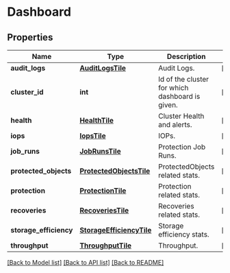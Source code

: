 # Dashboard

## Properties
Name | Type | Description | Notes
------------ | ------------- | ------------- | -------------
**audit_logs** | [**AuditLogsTile**](AuditLogsTile.md) | Audit Logs. | [optional] 
**cluster_id** | **int** | Id of the cluster for which dashboard is given. | [optional] 
**health** | [**HealthTile**](HealthTile.md) | Cluster Health and alerts. | [optional] 
**iops** | [**IopsTile**](IopsTile.md) | IOPs. | [optional] 
**job_runs** | [**JobRunsTile**](JobRunsTile.md) | Protection Job Runs. | [optional] 
**protected_objects** | [**ProtectedObjectsTile**](ProtectedObjectsTile.md) | ProtectedObjects related stats. | [optional] 
**protection** | [**ProtectionTile**](ProtectionTile.md) | Protection related stats. | [optional] 
**recoveries** | [**RecoveriesTile**](RecoveriesTile.md) | Recoveries related stats. | [optional] 
**storage_efficiency** | [**StorageEfficiencyTile**](StorageEfficiencyTile.md) | Storage efficiency stats. | [optional] 
**throughput** | [**ThroughputTile**](ThroughputTile.md) | Throughput. | [optional] 

[[Back to Model list]](../README.md#documentation-for-models) [[Back to API list]](../README.md#documentation-for-api-endpoints) [[Back to README]](../README.md)


